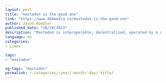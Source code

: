 ```yaml
---
layout: post
title: "mastodon is the good one"
link: "https://www.404media.co/mastodon-is-the-good-one"
author: Jason Koebler
published_date: "20/10/2023"
description: "Mastodon is interoperable, decentralized, operated by a nonprofit, lively, and, ACTUALLY, isn't hard to use. So why is everyone championing Threads as the main Twitter alternative?"
language: en
categories:
- Liens

tags:
- "mastodon"

og-tags: "mastodon"
permalink: /:categories/:year/:month/:day/:title/
---
```

